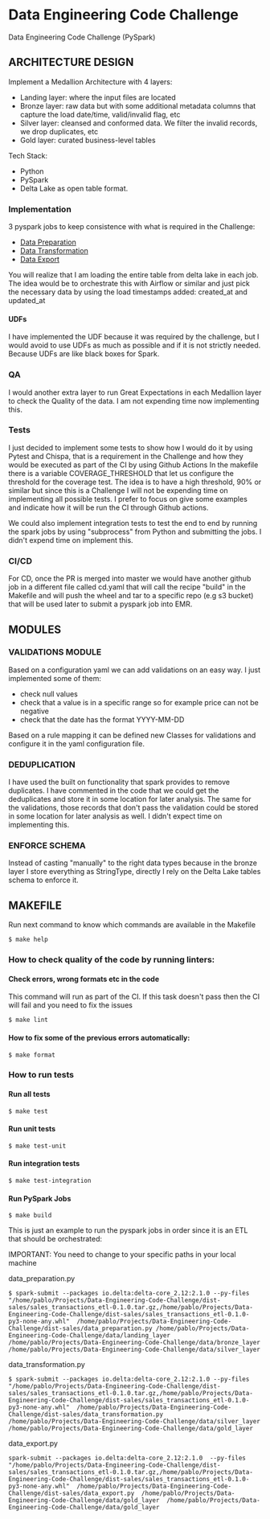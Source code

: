 # Data Engineering Code Challenge
Data Engineering Code Challenge (PySpark)


## ARCHITECTURE DESIGN

Implement a Medallion Architecture with 4 layers:

- Landing layer: where the input files are located 
- Bronze layer: raw data but with some additional metadata columns that capture the load date/time, valid/invalid flag, etc
- Silver layer: cleansed and conformed data. We filter the invalid records, we drop duplicates, etc 
- Gold layer: curated business-level tables

Tech Stack:
- Python
- PySpark 
- Delta Lake as open table format.

### Implementation

3 pyspark jobs to keep consistence with what is required in the Challenge: 

- [Data Preparation](spark_jobs/data_preparation.py) 
- [Data Transformation](spark_jobs/data_transformation.py) 
- [Data Export](spark_jobs/data_export.py) 

You will realize that I am loading the entire table from delta lake in each job. The idea would be to orchestrate 
this with Airflow or similar and just pick the necessary data by using the load timestamps added: created_at and 
updated_at

#### UDFs

I have implemented the UDF because it was required by the challenge, but I would avoid to use UDFs as much as possible
and if it is not strictly needed. Because UDFs are like black boxes for Spark. 

### QA

I would another extra layer to run Great Expectations in each Medallion layer to check the Quality of the data.
I am not expending time now implementing this. 

### Tests

I just decided to implement some tests to show how I would do it by using Pytest and Chispa, that is a requirement in 
the Challenge and how they would be executed as part of the CI by using Github Actions
In the makefile there is a variable COVERAGE_THRESHOLD that let us configure the threshold for the coverage test. 
The idea is to have a high threshold, 90% or similar but since this is a Challenge I will not be expending time
on implementing all possible tests. I prefer to focus on give some examples and indicate how it will be run the CI
through Github actions.

We could also implement integration tests to test the end to end by running the spark jobs by using "subprocess" from 
Python  and submitting the jobs. I didn't expend time on implement this.

### CI/CD

For CD, once the PR is merged into master we would have another github job in a different file called cd.yaml that will
call the recipe "build" in the Makefile and will push the wheel and tar to a specific repo  (e.g s3 bucket) that will
be used later to submit a pyspark job into EMR. 

## MODULES

### VALIDATIONS MODULE

Based on a configuration yaml we can add validations on an easy way. I just implemented some of them:

- check null values
- check that a value is in a specific range so for example price can not be negative
- check that the date has the format YYYY-MM-DD

Based on a rule mapping it can be defined new Classes for validations and configure it in the yaml configuration file.

### DEDUPLICATION

I have used the built on functionality that spark provides to remove duplicates. I have commented in the code 
that we could get the deduplicates and store it in some location for later analysis. The same for the validations,
those records that don't pass the validation could be stored in some location for later analysis as well. I didn't 
expect time on implementing this. 

### ENFORCE SCHEMA

Instead of casting "manually" to the right data types because in the bronze layer I store everything as StringType,
directly I rely on the Delta Lake tables schema to enforce it. 

## MAKEFILE

Run next command to know which commands are available in the Makefile

```
$ make help
```

### How to check quality of the code by running linters:

#### Check errors, wrong formats etc in the code

This command will run as part of the CI. If this task doesn't pass then the CI will fail and you need to fix the issues

```
$ make lint 
```

#### How to fix some of the previous errors automatically:

```
$ make format 
```

### How to run tests

#### Run all tests

```
$ make test 
```

#### Run unit tests

```
$ make test-unit
```

#### Run integration tests

```
$ make test-integration
```

#### Run PySpark Jobs

```
$ make build
```

This is just an example to run the pyspark jobs in order since it is an ETL that should be orchestrated:

IMPORTANT: You need to change to your specific paths in your local machine


data_preparation.py

```
$ spark-submit --packages io.delta:delta-core_2.12:2.1.0 --py-files "/home/pablo/Projects/Data-Engineering-Code-Challenge/dist-sales/sales_transactions_etl-0.1.0.tar.gz,/home/pablo/Projects/Data-Engineering-Code-Challenge/dist-sales/sales_transactions_etl-0.1.0-py3-none-any.whl"  /home/pablo/Projects/Data-Engineering-Code-Challenge/dist-sales/data_preparation.py /home/pablo/Projects/Data-Engineering-Code-Challenge/data/landing_layer  /home/pablo/Projects/Data-Engineering-Code-Challenge/data/bronze_layer  /home/pablo/Projects/Data-Engineering-Code-Challenge/data/silver_layer
```



data_transformation.py

```
$ spark-submit --packages io.delta:delta-core_2.12:2.1.0 --py-files "/home/pablo/Projects/Data-Engineering-Code-Challenge/dist-sales/sales_transactions_etl-0.1.0.tar.gz,/home/pablo/Projects/Data-Engineering-Code-Challenge/dist-sales/sales_transactions_etl-0.1.0-py3-none-any.whl"  /home/pablo/Projects/Data-Engineering-Code-Challenge/dist-sales/data_transformation.py  /home/pablo/Projects/Data-Engineering-Code-Challenge/data/silver_layer  /home/pablo/Projects/Data-Engineering-Code-Challenge/data/gold_layer
```

data_export.py

```
spark-submit --packages io.delta:delta-core_2.12:2.1.0  --py-files "/home/pablo/Projects/Data-Engineering-Code-Challenge/dist-sales/sales_transactions_etl-0.1.0.tar.gz,/home/pablo/Projects/Data-Engineering-Code-Challenge/dist-sales/sales_transactions_etl-0.1.0-py3-none-any.whl"  /home/pablo/Projects/Data-Engineering-Code-Challenge/dist-sales/data_export.py  /home/pablo/Projects/Data-Engineering-Code-Challenge/data/gold_layer  /home/pablo/Projects/Data-Engineering-Code-Challenge/data/gold_layer
```
